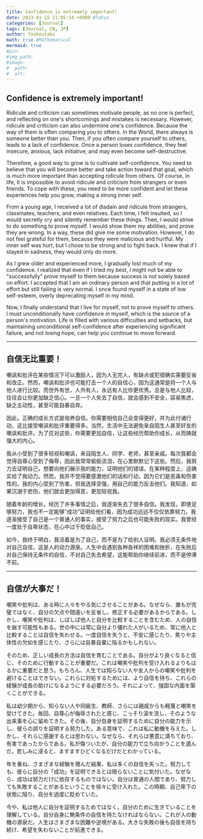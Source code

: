 ```yaml
---
title: Confidence is extremely important!
date: 2023-01-15 21:05:14 +0900 #Tokyo
categories: [Journal]
tags: [Journal, CN, JP]
author: Youkoutaku
math: true #Mathematical
mermaid: true
#pin:
#img_path:
#image:
#  path:
#  alt:
---
```


## Confidence is extremely important!

Ridicule and criticism can sometimes motivate people, as no one is perfect, and reflecting on one's shortcomings and mistakes is necessary. However, ridicule and criticism can also undermine one's confidence. Because the way of them is often comparing you to others. In the World, there always is someone better than you. Then, if you often compare yourself to others, leads to a lack of confidence. Once a person loses confidence, they feel insecure, anxious, lack initiative, and may even become self-destructive.

Therefore, a good way to grow is to cultivate self-confidence. You need to believe that you will become better and take action toward that goal, which is much more important than accepting ridicule from others. Of course, in life, it is impossible to avoid ridicule and criticism from strangers or even friends. To cope with these, you need to be more confident and let these experiences help you grow, making a strong inner self.

From a young age, I received a lot of disdain and ridicule from strangers, classmates, teachers, and even relatives. Each time, I felt insulted, so I would secretly cry and silently remember these things. Then, I would strive to do something to prove myself. I would show them my abilities, and prove they are wrong. In a way, these did give me some motivation. However, I do not feel grateful for them, because they were malicious and hurtful. My inner self was hurt, but I chose to be strong and to fight back. I knew that if I stayed in sadness, they would only do more.

As I grew older and experienced more, I gradually lost much of my confidence. I realized that even if I tried my best, I might not be able to "successfully" prove myself to them because success is not solely based on effort. I accepted that I am an ordinary person and that putting in a lot of effort but still failing is very normal. I once found myself in a state of low self-esteem, overly deprecating myself in my mind.

Now, I finally understand that I live for myself, not to prove myself to others. I must unconditionally have confidence in myself, which is the source of a person's motivation. Life is filled with various difficulties and setbacks, but maintaining unconditional self-confidence after experiencing significant failure, and not losing hope, can help you continue to move forward.

---

## 自信无比重要！

嘲讽和批评在某些情况下可以激励人，因为人无完人，有缺点或犯错确实需要反省和改正。然而，嘲讽和批评也可能打击一个人的自信心，因为这通常是将一个人与他人进行比较。而世外有世，人外有人，永远有人比你更优秀。总是与他人比较，往往会让你更加缺乏信心。一旦一个人失去了自信，就会感到不安全，容易焦虑，缺乏主动性，甚至可能自暴自弃。

因此，正确的成长方式是培养自信。你需要相信自己会变得更好，并为此付诸行动，这比接受嘲讽和批评重要得多。当然，生活中无法避免来自陌生人甚至好友的嘲讽和批评。为了应对这些，你需要更加自信，让这些经历帮助你成长，从而铸就强大的内心。

我从小受到了很多轻视和嘲讽，来自陌生人、同学、老师，甚至亲戚。每次我都会觉得自尊心受到了侮辱，因此我常常偷偷流泪，在心里默默记下这些。然后，我努力去证明自己，想要向他们展示我的能力，证明他们的错误。在某种程度上，这确实给了我动力。然而，我并不觉得要感激他们的话和行动，因为它们是恶毒和伤害性的。我的内心受到了伤害，但我选择坚强，用自己的能力反击他们。我知道，如果沉溺于悲伤，他们就会更加得意，更加轻视我。

随着年龄的增长，经历了许多事情之后，我逐渐失去了很多自信。我发现，即使足够努力，我也不一定能够“成功”证明给他们看，因为成功远远不仅仅依靠努力。我逐渐接受了自己是一个普通人的事实，接受了努力之后也可能失败的现实。我曾经一度处于自卑状态，在心中过于贬低自己。

如今，我终于明白，我活着是为了自己，而不是为了给别人证明。我必须无条件地对自己自信，这是人的动力源泉。人生中会遇到各种各样的困难和挫折，在失败后对自己保持无条件的自信，不对自己失去希望，这能帮助你继续前进，而不是停滞不前。

---

## 自信が大事だ！

嘲笑や批判は、ある時に人々をやる気にさせることがある。なぜなら、誰もが完璧ではなく、自分の欠点や間違いを反省し、修正する必要があるからである。しかし、嘲笑や批判は、しばしば他人と自分を比較することを含むため、人の自信を崩す可能性もある。世の中には常に自分より優れた人がいるため、常に他人と比較することは自信を失わせる。一度自信を失うと、不安に感じたり、焦りや主体性の欠如を感じたり、さらには自暴自棄に陥るかもしれない。

そのため、正しい成長の方法は自信を育むことである。自分がより良くなると信じ、そのために行動することが重要だ。これは嘲笑や批判を受け入れるよりもはるかに重要だと思う。もちろん、人生では知らない人や友人からの嘲笑や批判を避けることはできない。これらに対処するためには、より自信を持ち、これらの経験が成長の助けになるようにする必要だろう。それによって、強固な内面を築くことができる。

私は幼少期から、知らない人や同級生、教師、さらには親戚からも軽蔑と嘲笑を受けてきた。毎回、自尊心が侮辱されたと感じ、こっそり涙を流し、そのような出来事を心に留めてきた。その後、自分自身を証明するために自分の能力を示し、彼らの誤りを証明する努力した。ある意味で、これは私に動機を与えた。しかし、それらに感謝するとは思わない。なぜなら、それらは悪意に満ちており、有害であったからである。私が傷ついたが、自分の能力で立ち向かうことを選んだ。悲しみに浸ると、ますますひどくなるだけだとわかっている。

年を重ね、さまざまな経験を積んだ結果、私は多くの自信を失った。努力しても、彼らに自分の「成功」を証明できるとは限らないことに気付いた。なぜなら、成功は努力だけに依存するものではない。自分は普通の人間であり、努力しても失敗することがあるということを徐々に受け入れた。この時期、自己卑下の状態に陥り、自分を過度に貶めていた。

今や、私は他人に自分を証明するためではなく，自分のために生きていることを理解している。自分自身に無条件の自信を持たなければならない。これが人の動機の源泉だ。人生はさまざまな困難や逆境がある。大きな失敗の後も自信を持ち続け、希望を失わないことが前進できる。
